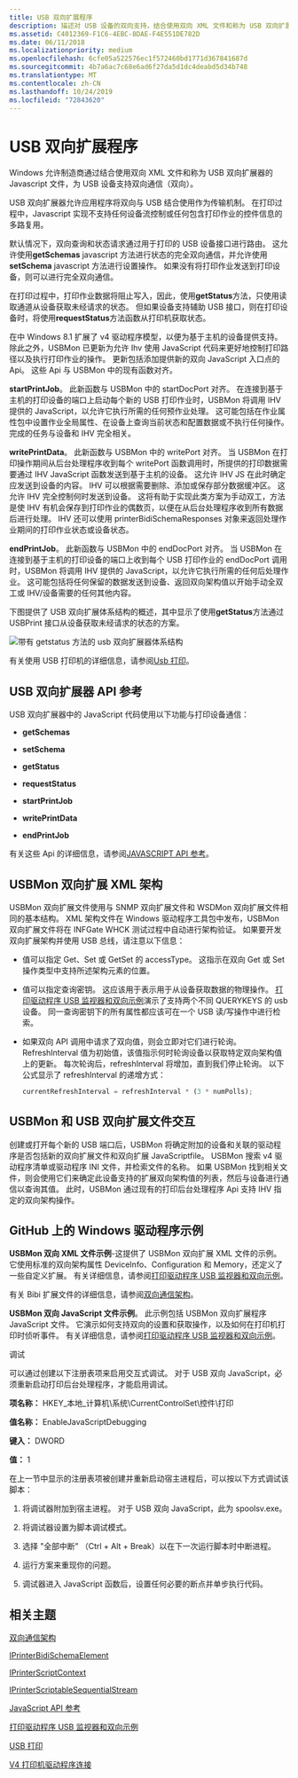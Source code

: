 ```yaml
---
title: USB 双向扩展程序
description: 描述对 USB 设备的双向支持，结合使用双向 XML 文件和称为 USB 双向扩展器的 Javascript 文件。
ms.assetid: C4012369-F1C6-4EBC-8DAE-F4E551DE782D
ms.date: 06/11/2018
ms.localizationpriority: medium
ms.openlocfilehash: 6cfe05a522576ec1f572460bd1771d367841687d
ms.sourcegitcommit: 4b7a6ac7c68e6ad6f27da5d1dc4deabd5d34b748
ms.translationtype: MT
ms.contentlocale: zh-CN
ms.lasthandoff: 10/24/2019
ms.locfileid: "72843620"
---
```

# <a name="usb-bidi-extender"></a>USB 双向扩展程序


Windows 允许制造商通过结合使用双向 XML 文件和称为 USB 双向扩展器的 Javascript 文件，为 USB 设备支持双向通信（双向）。

USB 双向扩展器允许应用程序将双向与 USB 结合使用作为传输机制。 在打印过程中，Javascript 实现不支持任何设备流控制或任何包含打印作业的控件信息的多路复用。

默认情况下，双向查询和状态请求通过用于打印的 USB 设备接口进行路由。 这允许使用**getSchemas** javascript 方法进行状态的完全双向通信，并允许使用**setSchema** javascript 方法进行设置操作。 如果没有将打印作业发送到打印设备，则可以进行完全双向通信。

在打印过程中，打印作业数据将阻止写入，因此，使用**getStatus**方法，只使用读取通道从设备获取未经请求的状态。 但如果设备支持辅助 USB 接口，则在打印设备时，将使用**requestStatus**方法函数从打印机获取状态。

在中 Windows 8.1 扩展了 v4 驱动程序模型，以便为基于主机的设备提供支持。 除此之外，USBMon 已更新为允许 Ihv 使用 JavaScript 代码来更好地控制打印路径以及执行打印作业的操作。 更新包括添加提供新的双向 JavaScript 入口点的 Api。 这些 Api 与 USBMon 中的现有函数对齐。

**startPrintJob**。 此新函数与 USBMon 中的 startDocPort 对齐。 在连接到基于主机的打印设备的端口上启动每个新的 USB 打印作业时，USBMon 将调用 IHV 提供的 JavaScript，以允许它执行所需的任何预作业处理。 这可能包括在作业属性包中设置作业全局属性、在设备上查询当前状态和配置数据或不执行任何操作。 完成的任务与设备和 IHV 完全相关。

**writePrintData**。 此新函数与 USBMon 中的 writePort 对齐。 当 USBMon 在打印操作期间从后台处理程序收到每个 writePort 函数调用时，所提供的打印数据需要通过 IHV JavaScript 函数发送到基于主机的设备。 这允许 IHV JS 在此时确定应发送到设备的内容。 IHV 可以根据需要删除、添加或保存部分数据缓冲区。 这允许 IHV 完全控制何时发送到设备。 这将有助于实现此类方案为手动双工，方法是使 IHV 有机会保存到打印作业的偶数页，以便在从后台处理程序收到所有数据后进行处理。 IHV 还可以使用 printerBidiSchemaResponses 对象来返回处理作业期间的打印作业状态或设备状态。

**endPrintJob**。 此新函数与 USBMon 中的 endDocPort 对齐。 当 USBMon 在连接到基于主机的打印设备的端口上收到每个 USB 打印作业的 endDocPort 调用时，USBMon 将调用 IHV 提供的 JavaScript，以允许它执行所需的任何后处理作业。 这可能包括将任何保留的数据发送到设备、返回双向架构值以开始手动全双工或 IHV/设备需要的任何其他内容。

下图提供了 USB 双向扩展体系结构的概述，其中显示了使用**getStatus**方法通过 USBPrint 接口从设备获取未经请求的状态的方案。

![带有 getstatus 方法的 usb 双向扩展器体系结构](images/usbbidiext-arch.png)

有关使用 USB 打印机的详细信息，请参阅[Usb 打印](usb-printing.md)。

## <a name="usb-bidi-extender-api-reference"></a>USB 双向扩展器 API 参考


USB 双向扩展器中的 JavaScript 代码使用以下功能与打印设备通信：

-   **getSchemas**

-   **setSchema**

-   **getStatus**

-   **requestStatus**

-   **startPrintJob**

-   **writePrintData**

-   **endPrintJob**

有关这些 Api 的详细信息，请参阅[JAVASCRIPT API 参考](javascript-api-reference-.md)。

## <a name="usbmon-bidi-extension-xml-schema"></a>USBMon 双向扩展 XML 架构


USBMon 双向扩展文件使用与 SNMP 双向扩展文件和 WSDMon 双向扩展文件相同的基本结构。 XML 架构文件在 Windows 驱动程序工具包中发布，USBMon 双向扩展文件将在 INFGate WHCK 测试过程中自动进行架构验证。 如果要开发双向扩展架构并使用 USB 总线，请注意以下信息：

-   值可以指定 Get、Set 或 GetSet 的 accessType。 这指示在双向 Get 或 Set 操作类型中支持所述架构元素的位置。

-   值可以指定查询密钥。 这应该用于表示用于从设备获取数据的物理操作。 [打印驱动程序 USB 监视器和双向示例](https://github.com/Microsoft/Windows-driver-samples/tree/master/print/v4PrintDriverSamples/v4PrintDriver-USBMon-Bidi-Extension)演示了支持两个不同 QUERYKEYS 的 usb 设备。 同一查询密钥下的所有属性都应该可在一个 USB 读/写操作中进行检索。

-   如果双向 API 调用中请求了双向值，则会立即对它们进行轮询。 RefreshInterval 值为初始值，该值指示何时轮询设备以获取特定双向架构值上的更新。 每次轮询后，refreshInterval 将增加，直到我们停止轮询。 以下公式显示了 refreshInterval 的递增方式：

    ```javascript
    currentRefreshInterval = refreshInterval * (3 * numPolls);
    ```

## <a name="usbmon-and-usb-bidi-extension-file-interaction"></a>USBMon 和 USB 双向扩展文件交互


创建或打开每个新的 USB 端口后，USBMon 将确定附加的设备和关联的驱动程序是否包括新的双向扩展文件和双向扩展 JavaScriptfile。 USBMon 搜索 v4 驱动程序清单或驱动程序 INI 文件，并检索文件的名称。 如果 USBMon 找到相关文件，则会使用它们来确定此设备支持的扩展双向架构值的列表，然后与设备进行通信以查询其值。 此时，USBMon 通过现有的打印后台处理程序 Api 支持 IHV 指定的双向架构操作。

## <a name="windows-driver-samples-on-github"></a>GitHub 上的 Windows 驱动程序示例


**USBMon 双向 XML 文件示例**-这提供了 USBMon 双向扩展 XML 文件的示例。 它使用标准的双向架构属性 DeviceInfo、Configuration 和 Memory，还定义了一些自定义扩展。 有关详细信息，请参阅[打印驱动程序 USB 监视器和双向示例](https://github.com/Microsoft/Windows-driver-samples/tree/master/print/v4PrintDriverSamples/v4PrintDriver-USBMon-Bidi-Extension)。

有关 Bibi 扩展文件的详细信息，请参阅[双向通信架构](bidirectional-communication-schema.md)。

**USBMon 双向 JavaScript 文件示例**。 此示例包括 USBMon 双向扩展程序 JavaScript 文件。 它演示如何支持双向的设置和获取操作，以及如何在打印机打印时侦听事件。 有关详细信息，请参阅[打印驱动程序 USB 监视器和双向示例](https://github.com/Microsoft/Windows-driver-samples/tree/master/print/v4PrintDriverSamples/v4PrintDriver-USBMon-Bidi-Extension)。

调试

可以通过创建以下注册表项来启用交互式调试。 对于 USB 双向 JavaScript，必须重新启动打印后台处理程序，才能启用调试。

**项名称：** HKEY\_本地\_计算机\\系统\\CurrentControlSet\\控件\\打印

**值名称：** EnableJavaScriptDebugging

**键入：** DWORD

**值：** 1

在上一节中显示的注册表项被创建并重新启动宿主进程后，可以按以下方式调试该脚本：

1. 将调试器附加到宿主进程。 对于 USB 双向 JavaScript，此为 spoolsv.exe。

2. 将调试器设置为脚本调试模式。

3. 选择 "全部中断" （Ctrl + Alt + Break）以在下一次运行脚本时中断进程。

4. 运行方案来重现你的问题。

5. 调试器进入 JavaScript 函数后，设置任何必要的断点并单步执行代码。

## <a name="related-topics"></a>相关主题

[双向通信架构](bidirectional-communication-schema.md)  

[IPrinterBidiSchemaElement](iprinterbidischemaelement-interface.md)  

[IPrinterScriptContext](https://docs.microsoft.com/windows-hardware/drivers/ddi/printerextension/nn-printerextension-iprinterscriptcontext)  

[IPrinterScriptableSequentialStream](https://docs.microsoft.com/windows-hardware/drivers/ddi/printerextension/nn-printerextension-iprinterscriptablesequentialstream)  

[JavaScript API 参考](javascript-api-reference-.md)  

[打印驱动程序 USB 监视器和双向示例](https://github.com/Microsoft/Windows-driver-samples/tree/master/print/v4PrintDriverSamples/v4PrintDriver-USBMon-Bidi-Extension)  

[USB 打印](usb-printing.md)  

[V4 打印机驱动程序连接](v4-printer-driver-connectivity.md)



